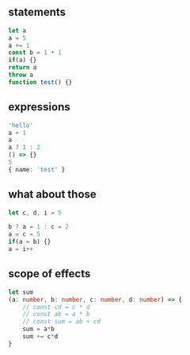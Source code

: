 ## statements
```ts
let a
a = 5
a += 1
const b = 1 + 1
if(a) {}
return a
throw a
function test() {}
```

## expressions
```ts
'hello'
a + 1
a
a ? 1 : 2
() => {}
5
{ name: 'test' }
```




## what about those
```ts
let c, d, i = 5

b ? a = 1 : c = 2
a = c = 5
if(a = b) {}
a = i++
```


## scope of effects
```ts
let sum
(a: number, b: number, c: number, d: number) => {
	// const cd = c * d
	// const ab = a * b
	// const sum = ab + cd
	sum = a*b
	sum += c*d
}
```
